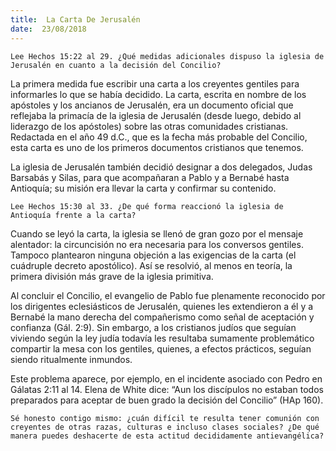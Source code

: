 ```yaml
---
title:  La Carta De Jerusalén
date:  23/08/2018
---
```


`Lee Hechos 15:22 al 29. ¿Qué medidas adicionales dispuso la iglesia de Jerusalén en cuanto a la decisión del Concilio?`

La primera medida fue escribir una carta a los creyentes gentiles para informarles lo que se había decidido. La carta, escrita en nombre de los apóstoles y los ancianos de Jerusalén, era un documento oficial que reflejaba la primacía de la iglesia de Jerusalén (desde luego, debido al liderazgo de los apóstoles) sobre las otras comunidades cristianas. Redactada en el año 49 d.C., que es la fecha más probable del Concilio, esta carta es uno de los primeros documentos cristianos que tenemos.

La iglesia de Jerusalén también decidió designar a dos delegados, Judas Barsabás y Silas, para que acompañaran a Pablo y a Bernabé hasta Antioquía; su misión era llevar la carta y confirmar su contenido.

`Lee Hechos 15:30 al 33. ¿De qué forma reaccionó la iglesia de Antioquía frente a la carta?`

Cuando se leyó la carta, la iglesia se llenó de gran gozo por el mensaje alentador: la circuncisión no era necesaria para los conversos gentiles. Tampoco plantearon ninguna objeción a las exigencias de la carta (el cuádruple decreto apostólico). Así se resolvió, al menos en teoría, la primera división más grave de la iglesia primitiva.

Al concluir el Concilio, el evangelio de Pablo fue plenamente reconocido por los dirigentes eclesiásticos de Jerusalén, quienes les extendieron a él y a Bernabé la mano derecha del compañerismo como señal de aceptación y confianza (Gál. 2:9). Sin embargo, a los cristianos judíos que seguían viviendo según la ley judía todavía les resultaba sumamente problemático compartir la mesa con los gentiles, quienes, a efectos prácticos, seguían siendo ritualmente inmundos.

Este problema aparece, por ejemplo, en el incidente asociado con Pedro en Gálatas 2:11 al 14. Elena de White dice: “Aun los discípulos no estaban todos preparados para aceptar de buen grado la decisión del Concilio” (HAp 160).

`Sé honesto contigo mismo: ¿cuán difícil te resulta tener comunión con creyentes de otras razas, culturas e incluso clases sociales? ¿De qué manera puedes deshacerte de esta actitud decididamente antievangélica?`